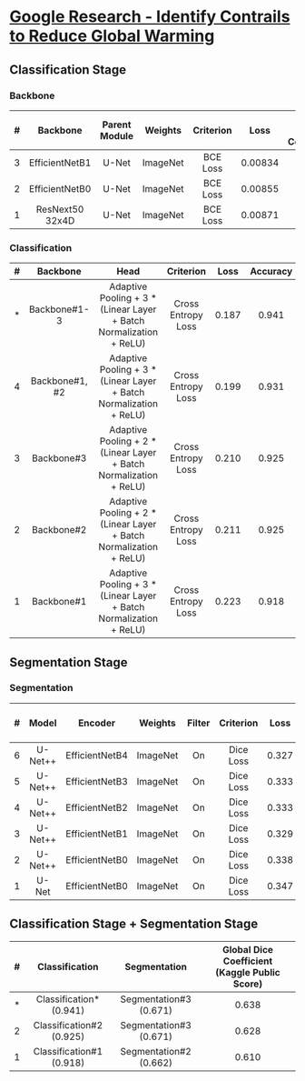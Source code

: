 # [Google Research - Identify Contrails to Reduce Global Warming](https://www.kaggle.com/competitions/google-research-identify-contrails-reduce-global-warming)

## Classification Stage

### Backbone

| # |    Backbone     | Parent Module | Weights  | Criterion |  Loss   | Global Dice Coefficient |
|:-:|:---------------:|:-------------:|:--------:|:---------:|:-------:|:-----------------------:|
| 3 | EfficientNetB1  |     U-Net     | ImageNet | BCE Loss  | 0.00834 |          0.532          |
| 2 | EfficientNetB0  |     U-Net     | ImageNet | BCE Loss  | 0.00855 |          0.517          |
| 1 | ResNext50 32x4D |     U-Net     | ImageNet | BCE Loss  | 0.00871 |          0.533          |

### Classification

| # |    Backbone    |                                Head                                |     Criterion      | Loss  | Accuracy |
|:-:|:--------------:|:------------------------------------------------------------------:|:------------------:|:-----:|:--------:|
| * |  Backbone#1-3  | Adaptive Pooling + 3 * (Linear Layer + Batch Normalization + ReLU) | Cross Entropy Loss | 0.187 |  0.941   |
| 4 | Backbone#1, #2 | Adaptive Pooling + 3 * (Linear Layer + Batch Normalization + ReLU) | Cross Entropy Loss | 0.199 |  0.931   |
| 3 |   Backbone#3   | Adaptive Pooling + 2 * (Linear Layer + Batch Normalization + ReLU) | Cross Entropy Loss | 0.210 |  0.925   |
| 2 |   Backbone#2   | Adaptive Pooling + 2 * (Linear Layer + Batch Normalization + ReLU) | Cross Entropy Loss | 0.211 |  0.925   |
| 1 |   Backbone#1   | Adaptive Pooling + 3 * (Linear Layer + Batch Normalization + ReLU) | Cross Entropy Loss | 0.223 |  0.918   |

## Segmentation Stage

### Segmentation

| # |  Model  |    Encoder     | Weights  | Filter | Criterion | Loss  | Global Dice Coefficient |
|:-:|:-------:|:--------------:|:--------:|:------:|:---------:|:-----:|:-----------------------:|
| 6 | U-Net++ | EfficientNetB4 | ImageNet |   On   | Dice Loss | 0.327 |          0.673          |
| 5 | U-Net++ | EfficientNetB3 | ImageNet |   On   | Dice Loss | 0.333 |          0.667          |
| 4 | U-Net++ | EfficientNetB2 | ImageNet |   On   | Dice Loss | 0.333 |          0.667          |
| 3 | U-Net++ | EfficientNetB1 | ImageNet |   On   | Dice Loss | 0.329 |          0.671          |
| 2 | U-Net++ | EfficientNetB0 | ImageNet |   On   | Dice Loss | 0.338 |          0.662          |
| 1 |  U-Net  | EfficientNetB0 | ImageNet |   On   | Dice Loss | 0.347 |          0.653          |

## Classification Stage + Segmentation Stage

| # |      Classification      |      Segmentation      | Global Dice Coefficient (Kaggle Public Score) |
|:-:|:------------------------:|:----------------------:|:---------------------------------------------:|
| * | Classification* (0.941)  | Segmentation#3 (0.671) |                     0.638                     |
| 2 | Classification#2 (0.925) | Segmentation#3 (0.671) |                     0.628                     |
| 1 | Classification#1 (0.918) | Segmentation#2 (0.662) |                     0.610                     |
